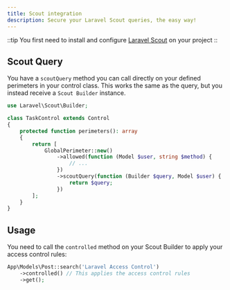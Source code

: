 ```yaml
---
title: Scout integration
description: Secure your Laravel Scout queries, the easy way!
---
```


::tip
You first need to install and configure [Laravel Scout](https://laravel.com/docs/scout) on your project
::

## Scout Query

You have a `scoutQuery` method you can call directly on your defined perimeters in your control class.
This works the same as the query, but you instead receive a `Scout Builder` instance.

```php
use Laravel\Scout\Builder;

class TaskControl extends Control
{
    protected function perimeters(): array
    {
        return [
            GlobalPerimeter::new()
                ->allowed(function (Model $user, string $method) {
                    // ...
                })
                ->scoutQuery(function (Builder $query, Model $user) {
                    return $query;
                })
        ];
    }
}
```

## Usage

You need to call the `controlled` method on your Scout Builder to apply your access control rules:

```php
App\Models\Post::search('Laravel Access Control')
    ->controlled() // This applies the access control rules
    ->get();
```
